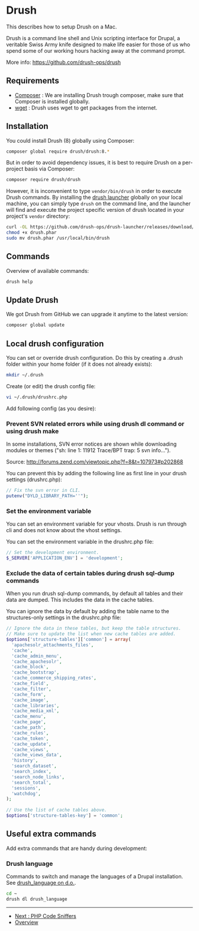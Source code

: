 # Drush

This describes how to setup Drush on a Mac.

Drush is a command line shell and Unix scripting interface for Drupal, a 
veritable Swiss Army knife designed to make life easier for those of us who 
spend some of our working hours hacking away at the command prompt.

More info: https://github.com/drush-ops/drush

## Requirements

* [Composer](PHP-Composer.md) : 
  We are installing Drush trough composer, make sure that Composer is installed 
  globally.
* [wget](./Homebrew.md#Wget) : Drush uses wget to get packages from the 
  internet.

## Installation

You could install Drush (8) globally using Composer:

```bash
composer global require drush/drush:8.*
```

But in order to avoid dependency issues, it is best to require Drush on a per-project basis via Composer:

```bash
composer require drush/drush
```

However, it is inconvenient to type `vendor/bin/drush` in order to execute Drush commands.  By installing the [drush launcher](https://github.com/drush-ops/drush-launcher) globally on your local machine, you can simply type `drush` on the command line, and the launcher will find and execute the project specific version of drush located in your project's `vendor` directory:

```bash
curl -OL https://github.com/drush-ops/drush-launcher/releases/download/0.6.0/drush.phar
chmod +x drush.phar
sudo mv drush.phar /usr/local/bin/drush
```

## Commands

Overview of available commands:

```bash
drush help
```

## Update Drush

We got Drush from GitHub we can upgrade it anytime to the latest version:

```bash
composer global update
```

## Local drush configuration

You can set or override drush configuration.
Do this by creating a .drush folder within your home folder (if it does not 
already exists):

```bash
mkdir ~/.drush
```

Create (or edit) the drush config file:

```bash
vi ~/.drush/drushrc.php
```

Add following config (as you desire):

### Prevent SVN related errors while using drush dl command or using drush make

In some installations, SVN error notices are shown while downloading modules or 
themes ("sh: line 1: 11912 Trace/BPT trap: 5       svn info…").

Source: http://forums.zend.com/viewtopic.php?f=8&t=107973#p202868

You can prevent this by adding the following line as first line in your drush 
settings (drushrc.php):

```php
// Fix the svn error in CLI.
putenv("DYLD_LIBRARY_PATH=''");
```

### Set the environment variable

You can set an environment variable for your vhosts. Drush is run through cli 
and does not know about the vhost settings.

You can set the environment variable in the drushrc.php file:

```php
// Set the development environment.
$_SERVER['APPLICATION_ENV'] = 'development';
```

### Exclude the data of certain tables during drush sql-dump commands

When you run drush sql-dump commands, by default all tables and their data are 
dumped. This includes the data in the cache tables.

You can ignore the data by default by adding the table name to the 
structures-only settings in the drushrc.php file:

```php
// Ignore the data in these tables, but keep the table structures. 
// Make sure to update the list when new cache tables are added.
$options['structure-tables']['common'] = array(
  'apachesolr_attachments_files',
  'cache',
  'cache_admin_menu',
  'cache_apachesolr',
  'cache_block',
  'cache_bootstrap',
  'cache_commerce_shipping_rates',
  'cache_field',
  'cache_filter',
  'cache_form',
  'cache_image',
  'cache_libraries',
  'cache_media_xml',
  'cache_menu',
  'cache_page',
  'cache_path',
  'cache_rules',
  'cache_token',
  'cache_update',
  'cache_views',
  'cache_views_data',
  'history',
  'search_dataset',
  'search_index',
  'search_node_links',
  'search_total',
  'sessions',
  'watchdog',
);
 
// Use the list of cache tables above.
$options['structure-tables-key'] = 'common';
```

## Useful extra commands

Add extra commands that are handy during development:

### Drush language

Commands to switch and manage the languages of a Drupal installation.
See [drush_language on d.o.](https://www.drupal.org/project/drush_language).

```bash
cd ~
drush dl drush_language
```

---

* [Next : PHP Code Sniffers](./PHP-Code-Sniffers.md)
* [Overview](../README.md)
